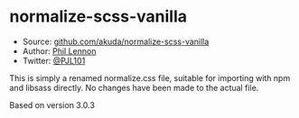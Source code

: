 # normalize-scss-vanilla

* Source: [github.com/akuda/normalize-scss-vanilla](http://github.com/akuda/normalize-scss-vanilla)
* Author: [Phil Lennon](http://akuda.co.uk)
* Twitter: [@PJL101](http://twitter.com/pjl101)

This is simply a renamed normalize.css file, suitable for importing with npm and libsass directly. No changes have been made to the actual file.

Based on version 3.0.3